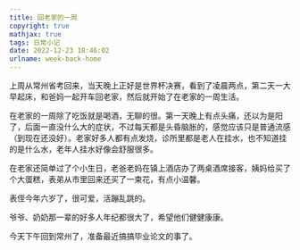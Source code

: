 ```yaml
---
title: 回老家的一周
copyright: true
mathjax: true
tags: 日常小记
date: 2022-12-23 18:46:02
urlname: week-back-home
---
```


上周从常州省考回来，当天晚上正好是世界杯决赛，看到了凌晨两点，第二天一大早起床，和爸妈一起开车回老家，然后就开始了在老家的一周生活。

<!--more-->

在老家的一周除了吃饭就是喝酒，无聊的很。第一天晚上有点头痛，还以为是阳了，后面一直没什么大的症状，不过每天都是头昏脑胀的，感觉应该只是普通流感（到现在还没好）。老家好多人都有点发烧，诊所里都是老人在挂水，也不知道挂的是什么水，老年人挂水好像会舒服很多。

在老家还简单过了个小生日，老爸老妈在镇上酒店办了两桌酒席接客，姨妈给买了个大蛋糕，表弟从市里回来还买了一束花，有点小温馨。

表侄今年六岁了，很可爱，活蹦乱跳的。

爷爷、奶奶那一辈的好多人年纪都很大了，希望他们健健康康。

今天下午回到常州了，准备最近搞搞毕业论文的事了。

